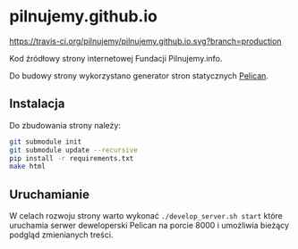 # pilnujemy.github.io

https://travis-ci.org/pilnujemy/pilnujemy.github.io.svg?branch=production

Kod źródłowy strony internetowej Fundacji Pilnujemy.info. 

Do budowy strony wykorzystano generator stron statycznych [Pelican](http://getpelican.com/).

## Instalacja ##

Do zbudowania strony należy:

```sh
git submodule init
git submodule update --recursive
pip install -r requirements.txt
make html
```
## Uruchamianie ##

W celach rozwoju strony warto wykonać ```./develop_server.sh start``` które uruchamia serwer deweloperski Pelican na porcie 8000 i umożliwia bieżący podgląd zmienianych treści.
